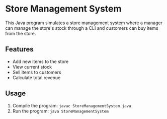# Store Management System

This Java program simulates a store management system where a manager can manage the store's stock through a CLI and customers can buy items from the store.

## Features
- Add new items to the store
- View current stock
- Sell items to customers
- Calculate total revenue

## Usage
1. Compile the program: `javac StoreManagementSystem.java`
2. Run the program: `java StoreManagementSystem`


